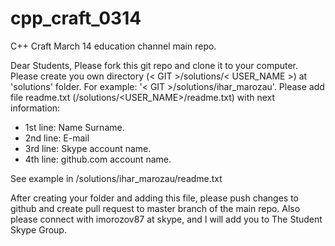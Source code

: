 cpp_craft_0314
==============

C++ Craft March 14 education channel main repo.

Dear Students,
Please fork this git repo and clone it to your computer.
Please create you own directory (< GIT >/solutions/< USER_NAME >) at 'solutions' folder. For example: '< GIT >/solutions/ihar_marozau'.
Please add file readme.txt (<GIT>/solutions/<USER_NAME>/readme.txt) with next information:
 * 1st line: Name Surname.
 * 2nd line: E-mail
 * 3rd line: Skype account name.
 * 4th line: github.com account name.

See example in <GIT>/solutions/ihar_marozau/readme.txt

After creating your folder and adding this file, please push changes to github and create pull request to master branch of the main repo.
Also please connect with imorozov87 at skype, and I will add you to The Student Skype Group.

